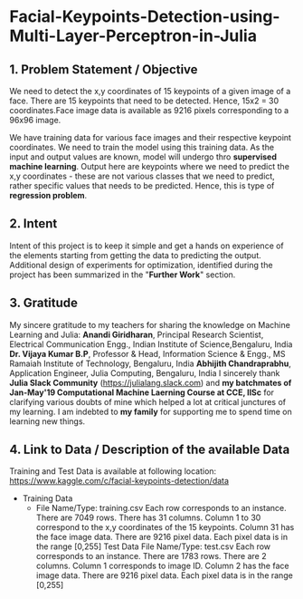 # Facial-Keypoints-Detection-using-Multi-Layer-Perceptron-in-Julia
## 1. Problem Statement / Objective
We need to detect the x,y coordinates of 15 keypoints of a given image of a face. There are 15 keypoints that need to be detected. Hence, 15x2 = 30 coordinates.Face image data is available as 9216 pixels corresponding to a 96x96 image.

We have training data for various face images and their respective keypoint coordinates. We need to train the model using this training data. As the input and output values are known, model will undergo thro **supervised machine learning**. Output here are keypoints where we need to predict the x,y coordinates - these are not various classes that we need to predict, rather  specific values that needs to be predicted. Hence, this is type of **regression problem**.

## 2. Intent
Intent of this project is to keep it simple and get a hands on experience of the elements starting from getting the data to predicting the output. Additional design of experiments for optimization, identified during the project has been summarized in the "**Further Work**" section.

## 3. Gratitude
My sincere gratitude to my teachers for sharing the knowledge on Machine Learning and Julia:
**Anandi Giridharan**, Principal Research Scientist, Electrical Communication Engg., Indian Institute of Science,Bengaluru, India
**Dr. Vijaya Kumar B.P**, Professor & Head, Information Science & Engg., MS Ramaiah Institute of Technology, Bengaluru, India
**Abhijith Chandraprabhu**, Application Engineer, Julia Computing, Bengaluru, India
I sincerely thank **Julia Slack Community** (https://julialang.slack.com) and **my batchmates of Jan-May'19 Computational Machine Laerning Course at CCE, IISc** for clarifying various doubts of mine which helped a lot at critical junctures of my learning. 
I am indebted to **my family** for supporting me to spend time on learning new things.

## 4. Link to Data / Description of the available Data

Training and Test Data is available at following location: https://www.kaggle.com/c/facial-keypoints-detection/data 
* Training Data 
  * File Name/Type: training.csv 
Each row corresponds to an instance. There are 7049 rows. There has 31 columns. 
Column 1 to 30 correspond to the x,y coordinates of the 15 keypoints. 
Column 31 has the face image data. There are 9216 pixel data. Each pixel data is in the range [0,255]
Test Data 
File Name/Type: test.csv 
Each row corresponds to an instance. There are 1783 rows. There are 2 columns. 
Column 1 corresponds to image ID. 
Column 2 has the face image data. There are 9216 pixel data. Each pixel data is in the range [0,255] 

